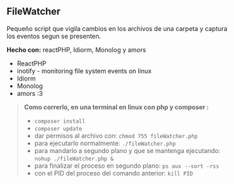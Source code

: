 FileWatcher
-------------
Pequeño script que vigila cambios en los archivos de una carpeta y captura los eventos segun se presenten. 

**Hecho con:** reactPHP, Idiorm, Monolog y amors

 - ReactPHP
 - inotify - monitoring file system events on linux
 - Idiorm
 - Monolog
 - amors :3

> **Como correrlo, en una terminal en linux con php y composer :**
> 
> - `composer install`
> - `composer update`
> - dar permisos al archivo con: `chmod 755 fileWatcher.php`
> - para ejecutarlo normalmente: `./fileWatcher.php`
> - para mandarlo a segundo plano y que se mantenga ejecutando: 
> `nohup ./fileWatcher.php &`
> - para finalizar el proceso en segundo plano: `ps aux --sort -rss` 
> - con el PID del proceso del comando anterior: `kill PID`
